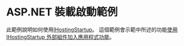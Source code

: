 # <a name="aspnet-hosting-startup-sample"></a>ASP.NET 裝載啟動範例

此範例說明如何使用[IHostingStartup](https://docs.microsoft.com/dotnet/api/microsoft.aspnetcore.hosting.ihostingstartup)。 這個範例會示範中所述的功能[使用 IHostingStartup 外部組件加入應用程式功能](https://docs.microsoft.com/aspnet/core/hosting/ihostingstartup)。
